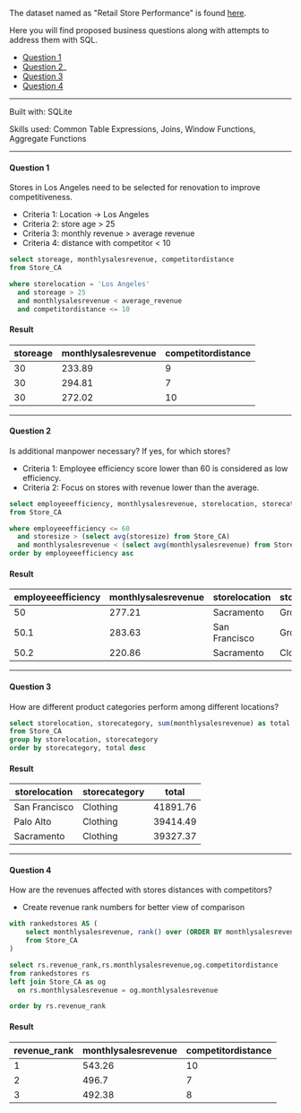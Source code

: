 The dataset named as "Retail Store Performance" is found [here](https://www.kaggle.com/datasets/pereprosov/retail-store-performance).

Here you will find proposed business questions along with attempts to address them with SQL.
- [Question 1](#Question-1)
- [Question 2](#Question-2)_
- [Question 3](#Question-3)
- [Question 4](#Question-4)

***

Built with: SQLite

Skills used: Common Table Expressions, Joins, Window Functions, Aggregate Functions

***

#### Question 1
Stores in Los Angeles need to be selected for renovation to improve competitiveness.

- Criteria 1: Location -> Los Angeles
- Criteria 2: store age > 25
- Criteria 3: monthly revenue > average revenue
- Criteria 4: distance with competitor < 10


```sql
select storeage, monthlysalesrevenue, competitordistance
from Store_CA

where storelocation = 'Los Angeles'
  and storeage > 25
  and monthlysalesrevenue < average_revenue 
  and competitordistance <= 10 
```

#### Result
| storeage | monthlysalesrevenue | competitordistance |
| --- | --- | --- |
| 30 | 233.89 | 9 |
| 30 | 294.81 | 7 |
| 30 | 272.02 | 10 |

***

#### Question 2
Is additional manpower necessary? If yes, for which stores?

- Criteria 1: Employee efficiency score lower than 60 is considered as low efficiency.
- Criteria 2: Focus on stores with revenue lower than the average.

```sql
select employeeefficiency, monthlysalesrevenue, storelocation, storecategory
from Store_CA

where employeeefficiency <= 60
  and storesize > (select avg(storesize) from Store_CA)
  and monthlysalesrevenue < (select avg(monthlysalesrevenue) from Store_CA)
order by employeeefficiency asc
```

#### Result
|employeeefficiency|monthlysalesrevenue|storelocation|storecategory|
|---|---|---|---|
|50|277.21|Sacramento|Grocery|
|50.1|283.63|San Francisco|Grocery|
|50.2|220.86|Sacramento|Clothing|

***

#### Question 3
How are different product categories perform among different locations?

```sql
select storelocation, storecategory, sum(monthlysalesrevenue) as total
from Store_CA
group by storelocation, storecategory
order by storecategory, total desc
```

#### Result
|storelocation|storecategory|total|
|---|---|---|
|San Francisco|Clothing|41891.76|
|Palo Alto|Clothing|39414.49|
|Sacramento|Clothing|39327.37|

***

#### Question 4
How are the revenues affected with stores distances with competitors?

- Create revenue rank numbers for better view of comparison

```sql
with rankedstores AS (
    select monthlysalesrevenue, rank() over (ORDER BY monthlysalesrevenue desc) as revenue_rank
    from Store_CA
)

select rs.revenue_rank,rs.monthlysalesrevenue,og.competitordistance
from rankedstores rs
left join Store_CA as og
  on rs.monthlysalesrevenue = og.monthlysalesrevenue

order by rs.revenue_rank
```

#### Result
|revenue_rank|monthlysalesrevenue|competitordistance|
|---|---|---|
|1|543.26|10|
|2|496.7|7|
|3|492.38|8|
